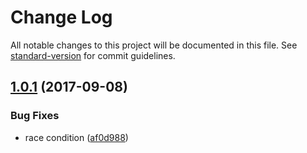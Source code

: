 # Change Log

All notable changes to this project will be documented in this file. See [standard-version](https://github.com/conventional-changelog/standard-version) for commit guidelines.

<a name="1.0.1"></a>
## [1.0.1](https://github.com/noffle/hyperdb-index/compare/v1.0.0...v1.0.1) (2017-09-08)


### Bug Fixes

* race condition ([af0d988](https://github.com/noffle/hyperdb-index/commit/af0d988))
